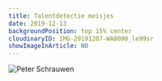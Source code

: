 ```yaml
---
title: Talentdetectie meisjes
date: 2019-12-13
backgroundPosition: top 15% center
cloudinaryID: IMG-20191207-WA0000_le99sr
showImageInArticle: NO
---
```


<div class="mb-6">
<img style="max-width: 100%; height: auto;" src="https://res.cloudinary.com/kkontichfc/image/upload/v1/nieuws/IMG-20191207-WA0000_le99sr" alt="Peter Schrauwen" />
</div>
